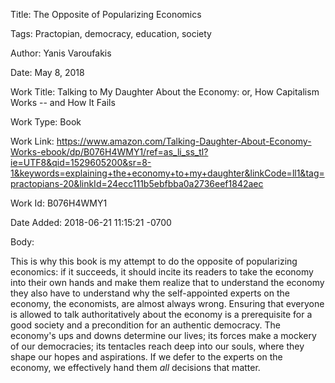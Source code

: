 Title:  The Opposite of Popularizing Economics

Tags:   Practopian, democracy, education, society

Author: Yanis Varoufakis

Date:   May 8, 2018

Work Title: Talking to My Daughter About the Economy: or, How Capitalism Works -- and How It Fails

Work Type: Book

Work Link: https://www.amazon.com/Talking-Daughter-About-Economy-Works-ebook/dp/B076H4WMY1/ref=as_li_ss_tl?ie=UTF8&qid=1529605200&sr=8-1&keywords=explaining+the+economy+to+my+daughter&linkCode=ll1&tag=practopians-20&linkId=24ecc111b5ebfbba0a2736eef1842aec

Work Id: B076H4WMY1

Date Added: 2018-06-21 11:15:21 -0700

Body: 

This is why this book is my attempt to do the opposite of popularizing economics: if it succeeds, it should incite its readers to take the economy into their own hands and make them realize that to understand the economy they also have to understand why the self-appointed experts on the economy, the economists, are almost always wrong. Ensuring that everyone is allowed to talk authoritatively about the economy is a prerequisite for a good society and a precondition for an authentic democracy. The economy's ups and downs determine our lives; its forces make a mockery of our democracies; its tentacles reach deep into our souls, where they shape our hopes and aspirations. If we defer to the experts on the economy, we effectively hand them *all* decisions that matter. 

